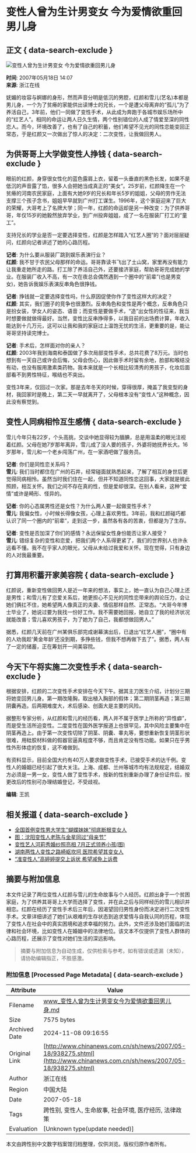 # 变性人曾为生计男变女 今为爱情欲重回男儿身

## 正文 { data-search-exclude }


![变性人曾为生计男变女 今为爱情欲重回男儿身](http://www.chinanews.com.cn/fileftp/2004-09-13/_1095043413_zxlogo.gif)

**时间**: 2007年05月18日 14:07  
**来源**: 浙江在线

妩媚的妆容与婀娜的身形，然而声音分明是低沉的男腔，红颜和雪儿(艺名)本都是男儿身，一个为了贫瘠的家能供出读博士的兄长，一个是遭父母离弃的“孤儿”为了养活自己，3年前，他们一同做了变性手术，从此成为奔跑于各城市娱乐场所中的“红艺人”。相同的命运让两人日久生情，两个性别错位的人成了情爱至深的同性恋人。而今，环境改善了，也有了自己的积蓄，他们希望不见光的同性恋能变回正常态，于是红颜又一次做出了惊人的决定：二次变性，让我做回男人。

## 为供哥哥上大学做变性人挣钱 { data-search-exclude }

眼前的红颜，身穿很女性化的蓝色露肩上衣，留着一头垂直的黑色长发，如果不是低沉的声音露了馅，很多人会把她当成真正的“美女”。25岁前，红颜降生在一个贫瘠的河南农民家庭，上面有大她9岁的兄长和年长5岁的姐姐，父母的劳作无法支撑三个孩子念书，姐姐早早就到广州打工谋生。1996年，这个家庭迎来了巨大的荣耀，大哥考上了名牌大学；同一年，红颜的命运却是另一种改变：为了供养哥哥，年仅15岁的她毅然放弃学业，到广州投奔姐姐，成了一名在服装厂打工的“童工”。

支持兄长的学业是否一定要选择变性，红颜是怎样踏入“红艺人圈”的？面对层层疑问，红颜向记者讲述了她的心路历程。

**记者**: 为什么要从服装厂跳到娱乐表演行业？  
**红颜**: 我不甘于农民父母那样的命运。哥哥靠读书飞出了土山窝，家里再没有能力让我重走她所走的路。打工除了养活自己外，还要接济家庭，帮助哥哥完成她的学业。在服装厂收入不高，有一次在夜总会偶然遇到一个圈中的“前辈”(也是男变女)，她告诉我娱乐表演反串角色很挣钱。

**记者**: 挣钱就一定要选择变性吗，什么原因促使你作了变性这样大的决定？  
**红颜**: 其实，我们圈子的竞争也很激烈。反串角色和变性是两个概念，反串角色只是扮女装，学女人的姿态、语音；而变性是要做手术，“造”出女性的性征来，我当时想要做就做得最好。当然，变性比反串挣得多，以我目前的出场费计算，年收入能达到十几万元，这可以让我和我的家庭过上温饱无忧的生活，更重要的是，能让哥哥坚持读完博士。

**记者**: 手术后，怎样面对你的亲人？  
**红颜**: 2003年我到海南和泰国做了多次局部变性手术，总共花费了8万元。当时也想到有一天自己或许会后悔，父母会伤心，因此做手术时留有余地，脸部和喉结没有动，也没有服用激素类药物。我本来就是一个长相比较清秀的男孩子，化妆后面部看不到男性特征，喉结也不突出。

变性3年来，仅回过一次家。那是去年冬天的时候，穿得很厚，掩盖了我变型的身材，我回家时是晚上，第二天一早就离开了，父母根本没有“变性人”这种概念，因此没有察觉到。

## 变性人同病相怜互生感情 { data-search-exclude }

雪儿今年只有22岁，个头高挑，交谈中她显得较为腼腆，总是用温柔的眼光注视着红颜。父母在她7岁那年离异，雪儿成了没人要的孩子，外婆将她抚养长大。16岁那年，雪儿和一个老乡闯荡广州，在一家酒吧做了服务员。

**记者**: 你们是同性恋关系吗？  
**雪儿**: 我们当时都住在广州的石井，经常碰面就熟悉起来，了解了相互的身世后更觉得同病相怜。虽然当时我们住在一起，但并不知道同性恋这回事，大家就是彼此照顾，相互关怀。我们之间不存在真的性，但是爱却很深。在别人看来，这种“爱情”或许是畸形、怪异的。

**记者**: 你的心态属男性还是女性？为什么两人要一起做变性手术？  
**雪儿**: 我偏女性，小时候长得像女孩，心理上喜欢男性。3年前，我和红颜碰巧都认识了同一个圈内的“前辈”，走到这一步，虽然各有各的苦衷，但都是为了生存。

**记者**: 变性是否加深了你们的感情？永远保留女性身份能否让家人接受？  
**雪儿**: 错综复杂的变性和恋爱，把我们两个人系得更紧了，我们的世界别人也许永远看不懂。我不在乎家人的眼光，父母从未给过我爱和关怀。现在觉得，只有身边的人对我最重要。

## 打算用积蓄开家美容院 { data-search-exclude }

红颜说，重新变性做回男人是近一年来的想法，事实上，她一直认为自己心理上还是男性；和雪儿有了恋爱关系后，她更担心不见光的同性恋带来的舆论压力，会让她们俩扛不住，她希望两人像真正的夫妻、情侣那样自然、正常态。“大哥今年博士毕业了，她说过要为我找一份好工作。我不需要她回报，她自立了我的经济状况就能改善；雪儿喜欢男孩子，为了她为了自己，我都想做回男人。”

据悉，红颜几天前在广州某俱乐部完成谢幕演出后，已退出“红艺人圈”，“圈中有的人劝我趁‘黄金年龄’还没到期，多挣些钱，但我不想再做下去了”。据悉，两人有了一定的储蓄，正在筹划开一间美容院。

## 今天下午将实施二次变性手术 { data-search-exclude }

根据安排，红颜的二次变性手术安排在今天下午。据其主刀医生介绍，计划分三期将她变回男儿身。第一期改隆胸，取出植入胸部的假体；第二期阴茎再造；第三期阴囊再造。后两期难度大，术后感染、创面大是主要的风险。

据整形专家分析，从红颜和雪儿的经历看，两人并不属于医学上所称的“异性癖”，而是受生活所迫变性。二度变性在国外医学报道上也很罕见，其中风险主要集中在阴茎再造上。由于第一次变性切除了阴茎、阴囊、睾丸等，要想重新恢复阴茎形状很难，用硅胶材料做的假器官逼真程度不够，而且肯定没有性功能。如果只在乎男性外形体症的恢复，这不难做到。

有资料显示，目前全国大约有40万人要求做变性手术，已接受手术的达千例。变性人的婚姻已经引起了很大关注。上海、成都、兰州等城市均有法规规定，结婚双方必须是一男一女，变性人做了变性手术，按新的性别重新办理了身份证件后，按更改后的性别可办理结婚登记，不受歧视。

**编辑**: 王凯

## 相关报道 { data-search-exclude }

- [全国首例变性男大学生"蝴蝶妹妹"彻底断根变女人](http://www.chinanews.com.cn/sh/news/2007/05-16/935797.shtml)
- [图：沈阳变性人老陈与金星同过“母亲节”](http://www.chinanews.com.cn/tp/news/2007/05-13/933868.shtml)
- [变性艺人河莉秀婚纱照亮相 7月正式领养小孩(图)](http://www.chinanews.com.cn/yl/mxzz/news/2007/04-28/926596.shtml)
- [湖南两性人变性之路崎岖坎坷 医院希望其变女人](http://www.chinanews.com.cn/sh/news/2007/04-26/924874.shtml)
- [“准变性人”高婷婷提交上诉状 希望减免上诉费](http://www.chinanews.com.cn/sh/news/2007/04-26/924874.shtml)

## 摘要与附加信息

<!-- tcd_abstract -->
本文件记录了两位变性人红颜与雪儿的生命故事与个人经历。红颜出身于一个贫困家庭，为了供养其哥哥上大学而选择了变性，并在此之后与同样经历的雪儿相识并相恋。红颜在经历了变性手术后三年后，因渴望回归男性身份而决定进行二次变性手术。文章详细讲述了她们从艰难的生存状态到追求爱情与自我认同的历程，体现了变性人在社会中的真实困境和追求幸福的努力。此外，文件还涉及她们面临的法律和社会环境，比如变性人在婚姻中的法律地位。该文本不仅提供了变性人群体的心路历程，还展示了变性对她们生活的深远影响。
<!-- tcd_abstract_end -->

> 摘要与附加信息为自动生成，仅供检索与参考。如有错误或遗漏（未知），请协助编辑指正，不胜感激。

### 附加信息 [Processed Page Metadata] { data-search-exclude }

| Attribute       | Value                                  |
|-----------------|----------------------------------------|
| Filename        | www_变性人曾为生计男变女今为爱情欲重回男儿身.md                             |
| Size            | 7575 bytes                           |
| Archived Date   | 2024-11-08 09:16:55                             |
| Original Link   | [http://www.chinanews.com.cn/sh/news/2007/05-18/938275.shtml](http://www.chinanews.com.cn/sh/news/2007/05-18/938275.shtml)                       |
| Author          | 浙江在线                               |
| Region          | 中国大陆                               |
| Date            | 2007-05-18                                 |
| Tags            | 跨性别, 变性人, 生命故事, 社会环境, 医疗经历, 法律政策                                 |
| Evaluation            | [Unknown type(update needed)]                                 |
<!-- tcd_table_end -->

本文由跨性别中文数字档案馆归档整理，仅供浏览。版权归原作者所有。

